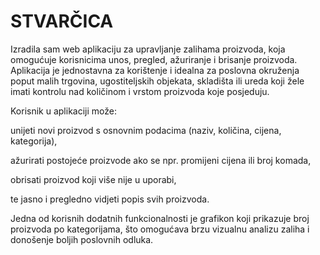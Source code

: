 # **STVARČICA**

Izradila sam web aplikaciju za upravljanje zalihama proizvoda, koja omogućuje korisnicima unos, pregled, ažuriranje i brisanje proizvoda. Aplikacija je jednostavna za korištenje i idealna za poslovna okruženja poput malih trgovina, ugostiteljskih objekata, skladišta ili ureda koji žele imati kontrolu nad količinom i vrstom proizvoda koje posjeduju.

Korisnik u aplikaciji može:

unijeti novi proizvod s osnovnim podacima (naziv, količina, cijena, kategorija),

ažurirati postojeće proizvode ako se npr. promijeni cijena ili broj komada,

obrisati proizvod koji više nije u uporabi,

te jasno i pregledno vidjeti popis svih proizvoda.

Jedna od korisnih dodatnih funkcionalnosti je grafikon koji prikazuje broj proizvoda po kategorijama, što omogućava brzu vizualnu analizu zaliha i donošenje boljih poslovnih odluka.
